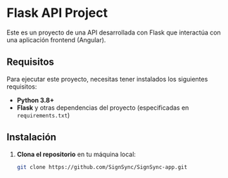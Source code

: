 # Flask API Project

Este es un proyecto de una API desarrollada con Flask que interactúa con una aplicación frontend (Angular). 

## Requisitos

Para ejecutar este proyecto, necesitas tener instalados los siguientes requisitos:

- **Python 3.8+**
- **Flask** y otras dependencias del proyecto (especificadas en `requirements.txt`)

## Instalación

1. **Clona el repositorio** en tu máquina local:

   ```bash
   git clone https://github.com/SignSync/SignSync-app.git
